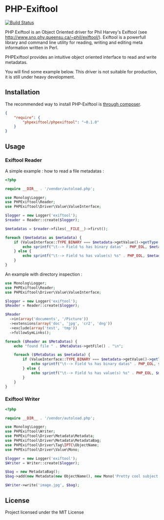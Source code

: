 # PHP-Exiftool

[![Build Status](https://secure.travis-ci.org/romainneutron/PHPExiftool.png?branch=master)](http://travis-ci.org/romainneutron/PHPExiftool)

PHP Exiftool is an Object Oriented driver for Phil Harvey's Exiftool (see
http://www.sno.phy.queensu.ca/~phil/exiftool/).
Exiftool is a powerfull library and command line utility for reading, writing
and editing meta information written in Perl.

PHPExiftool provides an intuitive object oriented interface to read and write
metadatas.

You will find some example below.
This driver is not suitable for production, it is still under heavy development.

## Installation

The recommended way to install PHP-Exiftool is [through composer](http://getcomposer.org).

```JSON
{
    "require": {
        "phpexiftool/phpexiftool": "~0.1.0"
    }
}
```

## Usage

### Exiftool Reader

A simple example : how to read a file metadatas :

```php
<?php

require __DIR__ . '/vendor/autoload.php';

use Monolog\Logger;
use PHPExiftool\Reader;
use PHPExiftool\Driver\Value\ValueInterface;

$logger = new Logger('exiftool');
$reader = Reader::create($logger);

$metadatas = $reader->files(__FILE__)->first();

foreach ($metadatas as $metadata) {
    if (ValueInterface::TYPE_BINARY === $metadata->getValue()->getType()) {
        echo sprintf("\t--> Field %s has binary datas" . PHP_EOL, $metadata->getTag());
    } else {
        echo sprintf("\t--> Field %s has value(s) %s" . PHP_EOL, $metadata->getTag(), $metadata->getValue()->asString());
    }
}
```

An example with directory inspection :

```php
use Monolog\Logger;
use PHPExiftool\Reader;
use PHPExiftool\Driver\Value\ValueInterface;

$logger = new Logger('exiftool');
$Reader = Reader::create($logger);

$Reader
  ->in(array('documents', '/Picture'))
  ->extensions(array('doc', 'jpg', 'cr2', 'dng'))
  ->exclude(array('test', 'tmp'))
  ->followSymLinks();

foreach ($Reader as $MetaDatas) {
    echo "found file " . $MetaDatas->getFile() . "\n";

    foreach ($MetaDatas as $metadata) {
        if (ValueInterface::TYPE_BINARY === $metadata->getValue()->getType()) {
            echo sprintf("\t--> Field %s has binary datas" . PHP_EOL, $metadata->getTag());
        } else {
            echo sprintf("\t--> Field %s has value(s) %s" . PHP_EOL, $metadata->getTag(), $metadata->getValue()->asString());
        }
    }
}
```

### Exiftool Writer

```php
<?php

require __DIR__ . '/vendor/autoload.php';

use Monolog\Logger;
use PHPExiftool\Writer;
use PHPExiftool\Driver\Metadata\Metadata;
use PHPExiftool\Driver\Metadata\MetadataBag;
use PHPExiftool\Driver\Tag\IPTC\ObjectName;
use PHPExiftool\Driver\Value\Mono;

$logger = new Logger('exiftool');
$Writer = Writer::create($logger);

$bag = new MetadataBag();
$bag->add(new Metadata(new ObjectName(), new Mono('Pretty cool subject')));

$Writer->write('image.jpg', $bag);
```

## License

Project licensed under the MIT License
